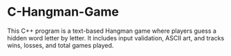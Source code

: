 # C-Hangman-Game
This C++ program is a text-based Hangman game where players guess a hidden word letter by letter. It includes input validation, ASCII art, and tracks wins, losses, and total games played.
